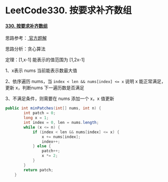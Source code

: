 # LeetCode330. 按要求补齐数组

#### [330. 按要求补齐数组](https://leetcode-cn.com/problems/patching-array/)

思路参考：[ 官方题解 ](https://leetcode-cn.com/problems/patching-array/solution/an-yao-qiu-bu-qi-shu-zu-by-leetcode-solu-klp1/)

思路分析：贪心算法

定理：[1,x-1] 能表示的值范围为 [1,2x-1]

1、x表示 nums 当前能表示数最大值

2、依序遍历 nums，当 ```index < len && nums[index] <= x``` 说明 x 能正常满足，更新 x，判断nums 下一遍历数是否满足

3、不满足条件，则需要在 nums 添加一个 x，x 值更新

```java
public int minPatches(int[] nums, int n) {
        int patch = 0;
        long x = 1;
        int index = 0, len = nums.length;
        while (x <= n) {
            if (index < len && nums[index] <= x) {
                x += nums[index];
                index++;
            } else {
                patch++;
                x *= 2;
            }
        }
        return patch;
    }
```